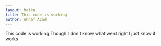 ```yaml
---
layout: haiku
title: This code is working
author: Ahnaf Azad
---
```

This code is working
Though I don't know what went right
I just know it works